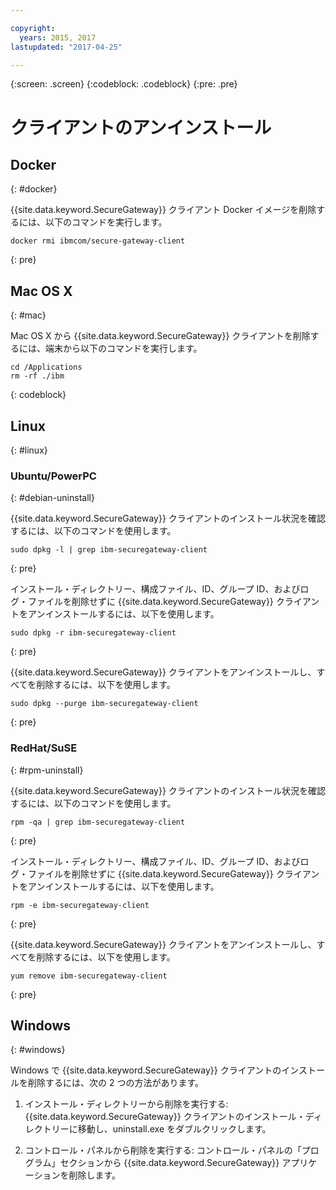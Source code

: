 ```yaml
---

copyright:
  years: 2015, 2017
lastupdated: "2017-04-25"

---
```

{:screen: .screen}
{:codeblock: .codeblock}
{:pre: .pre}

# クライアントのアンインストール

## Docker
{: #docker}

{{site.data.keyword.SecureGateway}} クライアント Docker イメージを削除するには、以下のコマンドを実行します。

```
docker rmi ibmcom/secure-gateway-client
```
{: pre}

## Mac OS X
{: #mac}

Mac OS X から {{site.data.keyword.SecureGateway}} クライアントを削除するには、端末から以下のコマンドを実行します。

```
cd /Applications
rm -rf ./ibm
```
{: codeblock}

## Linux
{: #linux}

### Ubuntu/PowerPC
{: #debian-uninstall}

{{site.data.keyword.SecureGateway}} クライアントのインストール状況を確認するには、以下のコマンドを使用します。

```
sudo dpkg -l | grep ibm-securegateway-client
```
{: pre}

インストール・ディレクトリー、構成ファイル、ID、グループ ID、およびログ・ファイルを削除せずに {{site.data.keyword.SecureGateway}} クライアントをアンインストールするには、以下を使用します。

```
sudo dpkg -r ibm-securegateway-client
```
{: pre}

{{site.data.keyword.SecureGateway}} クライアントをアンインストールし、すべてを削除するには、以下を使用します。

```
sudo dpkg --purge ibm-securegateway-client
```
{: pre}

### RedHat/SuSE
{: #rpm-uninstall}

{{site.data.keyword.SecureGateway}} クライアントのインストール状況を確認するには、以下のコマンドを使用します。

```
rpm -qa | grep ibm-securegateway-client
```
{: pre}

インストール・ディレクトリー、構成ファイル、ID、グループ ID、およびログ・ファイルを削除せずに {{site.data.keyword.SecureGateway}} クライアントをアンインストールするには、以下を使用します。

```
rpm -e ibm-securegateway-client
```
{: pre}

{{site.data.keyword.SecureGateway}} クライアントをアンインストールし、すべてを削除するには、以下を使用します。

```
yum remove ibm-securegateway-client
```
{: pre}

## Windows
{: #windows}

Windows で {{site.data.keyword.SecureGateway}} クライアントのインストールを削除するには、次の 2 つの方法があります。

1. インストール・ディレクトリーから削除を実行する: {{site.data.keyword.SecureGateway}} クライアントのインストール・ディレクトリーに移動し、uninstall.exe をダブルクリックします。

2. コントロール・パネルから削除を実行する: コントロール・パネルの「プログラム」セクションから {{site.data.keyword.SecureGateway}} アプリケーションを削除します。
